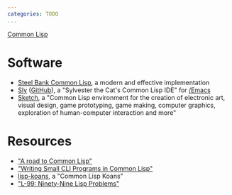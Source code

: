 ```yaml
---
categories: TODO
...
```


[Common Lisp](https://common-lisp.net/)

# Software

- [Steel Bank Common Lisp](http://www.sbcl.org/), a modern and effective implementation
- [Sly](https://joaotavora.github.io/sly/) ([GitHub](https://github.com/joaotavora/sly)), a "Sylvester the Cat's Common Lisp IDE" for [/Emacs]()
- [Sketch](https://github.com/vydd/sketch), a "Common Lisp environment for the creation of electronic art, visual design, game prototyping, game making, computer graphics, exploration of human-computer interaction and more"

# Resources

- ["A road to Common Lisp"](https://stevelosh.com/blog/2018/08/a-road-to-common-lisp/)
- ["Writing Small CLI Programs in Common Lisp"](https://stevelosh.com/blog/2021/03/small-common-lisp-cli-programs/)
- [lisp-koans](https://github.com/google/lisp-koans), a "Common Lisp Koans"
- ["L-99: Ninety-Nine Lisp Problems"](https://www.ic.unicamp.br/~meidanis/courses/mc336/problemas-lisp/L-99_Ninety-Nine_Lisp_Problems.html)
